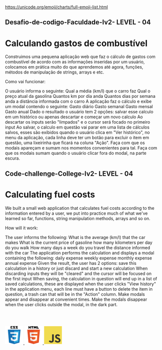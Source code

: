 https://unicode.org/emoji/charts/full-emoji-list.html

## Desafio-de-codigo-Faculdade-Iv2- LEVEL - 04



# Calculando gastos de combustível
Construimos uma pequena aplicação web que faz o cálculo de gastos com combustível de acordo com as informações inseridas por um usuário, colocamos em prática muito do que aprendemos até agora, funções, métodos de manipulação de strings, arrays e etc.

Como vai funcionar:

O usuário informa o seguinte:
Qual a média (km/l) que o carro faz
Qual o preço atual da gasolina
Quantos km por dia anda
Quantos dias por semana anda a distância informada com o carro
A aplicação faz o cálculo e exibe um modal contendo o seguinte:
Gasto diário
Gasto semanal
Gasto mensal
Gasto anual
Dado o resultado o usuário tem 2 opções: salvar esse calculo em um histórico ou apenas descartar e começar um novo calculo
Ao descartar os inputs serão "limpados" e o cursor será focado no primeiro input
Ao salvar, o calculo em questão vai parar em uma lista de cálculos salvos, esses são exibidos quando o usuário clica em "Ver histórico", no menu da aplicação, cada linha deve ter um botão para excluir o item em questão, uma lixeirinha que ficará na coluna "Ação".
Faça com que os modais apareçam e sumam nos momentos convenientes para tal.
Faça com que os modais sumam quando o usuário clicar fora do modal, na parte escura.


## Code-challenge-College-Iv2- LEVEL - 04

# Calculating fuel costs
We built a small web application that calculates fuel costs according to the information entered by a user, we put into practice much of what we've learned so far, functions, string manipulation methods, arrays and so on.

How will it work:

The user informs the following:
What is the average (km/l) that the car makes
What is the current price of gasoline
how many kilometers per day do you walk
How many days a week do you travel the distance informed with the car
The application performs the calculation and displays a modal containing the following:
daily expense
weekly expense
monthly expense
annual expense
Given the result, the user has 2 options: save this calculation in a history or just discard and start a new calculation
When discarding inputs they will be "cleared" and the cursor will be focused on the first input
When saving, the calculation in question will end up in a list of saved calculations, these are displayed when the user clicks "View history" in the application menu, each line must have a button to delete the item in question, a trash can that will be in the "Action" column.
Make modals appear and disappear at convenient times.
Make the modals disappear when the user clicks outside the modal, in the dark part.

<br> <br>


<p align="left"> <a href="https://www.w3schools.com/css/" target="_blank"> <img src="https://raw.githubusercontent.com/devicons/devicon/master/icons/css3/css3-original-wordmark.svg" alt="css3" width="60" height="60"/> </a>  <a href="https://www.w3.org/html/" target="_blank"> <img src="https://raw.githubusercontent.com/devicons/devicon/master/icons/html5/html5-original-wordmark.svg" alt="html5" width="60" height="60"/> </a>
<a href="https://developer.mozilla.org/en-US/docs/Web/JavaScript" target="_blank"> <img src="https://raw.githubusercontent.com/devicons/devicon/master/icons/javascript/javascript-original.svg" alt="javascript" width="60" height="60"/> </a>
</p>
